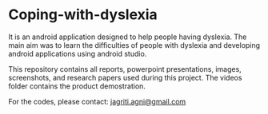 # Coping-with-dyslexia

It is an android application designed to help people having dyslexia. The main aim was to learn the difficulties of people with dyslexia and developing android applications using android studio.

This repository contains all reports, powerpoint presentations, images, screenshots, and research papers used during this project. The videos folder contains the product demostration.

For the codes, please contact: jagriti.agni@gmail.com

